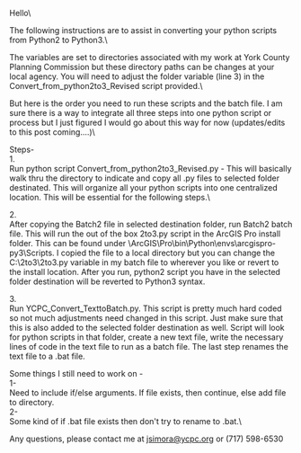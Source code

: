 Hello\

The following instructions are to assist in converting your python scripts from Python2 to Python3.\

The variables are set to directories associated with my work at York County Planning Commission but these directory paths can be changes at your local agency. You will need to adjust the folder variable (line 3) in the Convert_from_python2to3_Revised script provided.\

But here is the order you need to run these scripts and the batch file. I am sure there is a way to integrate all three steps into one python script or process but I just figured I would go about this way for now (updates/edits to this post coming....)\

Steps-\
1.\
Run python script Convert_from_python2to3_Revised.py - This will basically walk thru the directory to indicate and copy all .py files to selected folder destinated. This will organize all your python scripts into one centralized location. This will be essential for the following steps.\

2.\
After copying the Batch2 file in selected destination folder, run Batch2 batch file. This will run the out of the box 2to3.py script in the ArcGIS Pro install folder. This can be found under <Where you downloaded ArcGIS Pro>\ArcGIS\Pro\bin\Python\envs\arcgispro-py3\Scripts. I copied the file to a local directory but you can change the C:\2to3\2to3.py variable in my batch file to wherever you like or revert to the install location. After you run, python2 script you have in the selected folder destination will be reverted to Python3 syntax.

3.\
Run YCPC_Convert_TexttoBatch.py. This script is pretty much hard coded so not much adjustments need changed in this script. Just make sure that this is also added to the selected folder destination as well. Script will look for python scripts in that folder, create a new text file, write the necessary lines of code in the text file to run as a batch file. The last step renames the text file to a .bat file.

Some things I still need to work on -\
1-\
Need to include if/else arguments. If file exists, then continue, else add file to directory.\
2-\
Some kind of if .bat file exists then don't try to rename to .bat.\

Any questions, please contact me at jsimora@ycpc.org or (717) 598-6530

